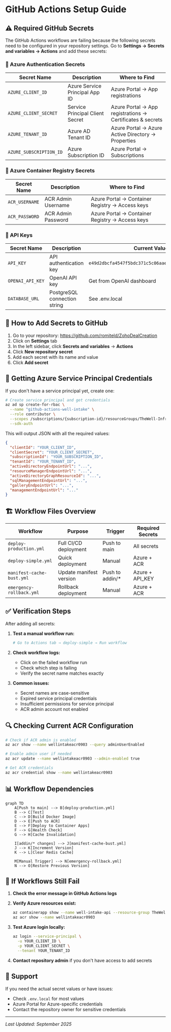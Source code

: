 # GitHub Actions Setup Guide

## ⚠️ Required GitHub Secrets

The GitHub Actions workflows are failing because the following secrets need to be configured in your repository settings. Go to **Settings → Secrets and variables → Actions** and add these secrets:

### 🔐 Azure Authentication Secrets

| Secret Name | Description | Where to Find |
|------------|-------------|---------------|
| `AZURE_CLIENT_ID` | Azure Service Principal App ID | Azure Portal → App registrations |
| `AZURE_CLIENT_SECRET` | Service Principal Client Secret | Azure Portal → App registrations → Certificates & secrets |
| `AZURE_TENANT_ID` | Azure AD Tenant ID | Azure Portal → Azure Active Directory → Properties |
| `AZURE_SUBSCRIPTION_ID` | Azure Subscription ID | Azure Portal → Subscriptions |

### 🐳 Azure Container Registry Secrets

| Secret Name | Description | Where to Find |
|------------|-------------|---------------|
| `ACR_USERNAME` | ACR Admin Username | Azure Portal → Container Registry → Access keys |
| `ACR_PASSWORD` | ACR Admin Password | Azure Portal → Container Registry → Access keys |

### 🔑 API Keys

| Secret Name | Description | Current Value (from .env.local) |
|------------|-------------|----------------------------------|
| `API_KEY` | API authentication key | `e49d2dbcfa4547f5bdc371c5c06aae2afd06914e16e680a7f31c5fc5384ba384` |
| `OPENAI_API_KEY` | OpenAI API key | Get from OpenAI dashboard |
| `DATABASE_URL` | PostgreSQL connection string | See .env.local |

## 📝 How to Add Secrets to GitHub

1. Go to your repository: https://github.com/romiteld/ZohoDealCreation
2. Click on **Settings** tab
3. In the left sidebar, click **Secrets and variables** → **Actions**
4. Click **New repository secret**
5. Add each secret with its name and value
6. Click **Add secret**

## 🔧 Getting Azure Service Principal Credentials

If you don't have a service principal yet, create one:

```bash
# Create service principal and get credentials
az ad sp create-for-rbac \
  --name "github-actions-well-intake" \
  --role contributor \
  --scopes /subscriptions/{subscription-id}/resourceGroups/TheWell-Infra-East \
  --sdk-auth
```

This will output JSON with all the required values:
```json
{
  "clientId": "YOUR_CLIENT_ID",
  "clientSecret": "YOUR_CLIENT_SECRET",
  "subscriptionId": "YOUR_SUBSCRIPTION_ID",
  "tenantId": "YOUR_TENANT_ID",
  "activeDirectoryEndpointUrl": "...",
  "resourceManagerEndpointUrl": "...",
  "activeDirectoryGraphResourceId": "...",
  "sqlManagementEndpointUrl": "...",
  "galleryEndpointUrl": "...",
  "managementEndpointUrl": "..."
}
```

## 🏗️ Workflow Files Overview

| Workflow | Purpose | Trigger | Required Secrets |
|----------|---------|---------|------------------|
| `deploy-production.yml` | Full CI/CD deployment | Push to main | All secrets |
| `deploy-simple.yml` | Quick deployment | Manual | Azure + ACR |
| `manifest-cache-bust.yml` | Update manifest version | Push to addin/* | Azure + API_KEY |
| `emergency-rollback.yml` | Rollback deployment | Manual | Azure + ACR |

## ✅ Verification Steps

After adding all secrets:

1. **Test a manual workflow run:**
   ```bash
   # Go to Actions tab → deploy-simple → Run workflow
   ```

2. **Check workflow logs:**
   - Click on the failed workflow run
   - Check which step is failing
   - Verify the secret name matches exactly

3. **Common issues:**
   - Secret names are case-sensitive
   - Expired service principal credentials
   - Insufficient permissions for service principal
   - ACR admin account not enabled

## 🔍 Checking Current ACR Configuration

```bash
# Check if ACR admin is enabled
az acr show --name wellintakeacr0903 --query adminUserEnabled

# Enable admin user if needed
az acr update --name wellintakeacr0903 --admin-enabled true

# Get ACR credentials
az acr credential show --name wellintakeacr0903
```

## 📊 Workflow Dependencies

```mermaid
graph TD
    A[Push to main] --> B[deploy-production.yml]
    B --> C[Test]
    C --> D[Build Docker Image]
    D --> E[Push to ACR]
    E --> F[Deploy to Container Apps]
    F --> G[Health Check]
    G --> H[Cache Invalidation]
    
    I[addin/* changes] --> J[manifest-cache-bust.yml]
    J --> K[Increment Version]
    K --> L[Clear Redis Cache]
    
    M[Manual Trigger] --> N[emergency-rollback.yml]
    N --> O[Restore Previous Version]
```

## 🚨 If Workflows Still Fail

1. **Check the error message in GitHub Actions logs**
2. **Verify Azure resources exist:**
   ```bash
   az containerapp show --name well-intake-api --resource-group TheWell-Infra-East
   az acr show --name wellintakeacr0903
   ```

3. **Test Azure login locally:**
   ```bash
   az login --service-principal \
     -u YOUR_CLIENT_ID \
     -p YOUR_CLIENT_SECRET \
     --tenant YOUR_TENANT_ID
   ```

4. **Contact repository admin** if you don't have access to add secrets

## 📧 Support

If you need the actual secret values or have issues:
- Check `.env.local` for most values
- Azure Portal for Azure-specific credentials
- Contact the repository owner for sensitive credentials

---

*Last Updated: September 2025*